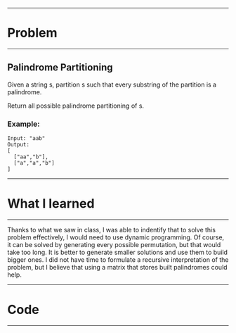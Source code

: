 ***
# Problem
***

## Palindrome Partitioning

Given a string s, partition s such that every substring of the partition is a palindrome.

Return all possible palindrome partitioning of s.

### Example:

    Input: "aab"
    Output:
    [
      ["aa","b"],
      ["a","a","b"]
    ]


***
# What I learned
***

Thanks to what we saw in class, I was able to indentify that to solve this problem effectively, I would need to use dynamic programming. Of course, it can be solved by generating every possible permutation, but that would take too long. It is better to generate smaller solutions and use them to build bigger ones. I did not have time to formulate a recursive interpretation of the problem, but I believe that using a matrix that stores built palindromes could help.
   
***
# Code
***

```python

```

    

